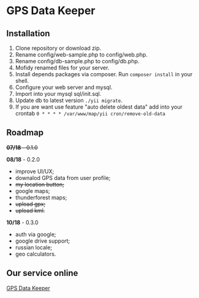 # GPS Data Keeper

## Installation

 1. Clone repository or download zip.
 2. Rename config/web-sample.php to config/web.php.
 3. Rename config/db-sample.php to config/db.php.
 4. Mofidy renamed files for your server.
 5. Install depends packages via composer. Run `composer install` in your shell.
 6. Configure your web server and mysql.
 7. Import into your mysql sql/init.sql.
 8. Update db to latest version `./yii migrate`.
 9. If you are want use feature "auto delete oldest data" add into your crontab `0 * * * * /var/www/map/yii cron/remove-old-data`

## Roadmap

~~**07/18** - 0.1.0~~

**08/18**  - 0.2.0

 - improve UI/UX;
 - downalod GPS data from user profile;
 - ~~my location button;~~
 - google maps;
 - thunderforest maps;
 - ~~upload gpx;~~
 - ~~upload kml.~~

**10/18** - 0.3.0

 - auth via google;
 - google drive support;
 - russian locale;
 - geo calculators.

## Our service online

[GPS Data Keeper](https://gpsdatakeeper.org)
